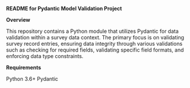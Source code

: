 **README for Pydantic Model Validation Project**

**Overview**

This repository contains a Python module that utilizes Pydantic for data validation within a survey data context. The primary focus is on validating survey record entries, ensuring data integrity through various validations such as checking for required fields, validating specific field formats, and enforcing data type constraints.

**Requirements**

Python 3.6+
Pydantic
